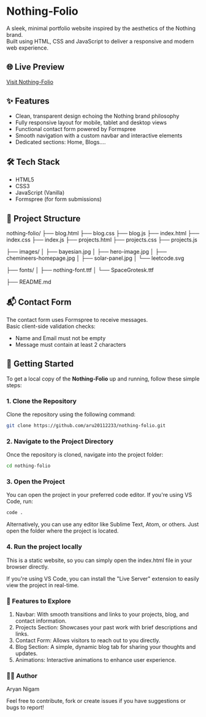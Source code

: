 # Nothing-Folio

A sleek, minimal portfolio website inspired by the aesthetics of the Nothing brand.  
Built using HTML, CSS and JavaScript to deliver a responsive and modern web experience.

## 🌐 Live Preview

[Visit Nothing-Folio]([https://your-live-link.com](https://aru20112233.github.io/Nothing-Folio/))

## ✨ Features

- Clean, transparent design echoing the Nothing brand philosophy  
- Fully responsive layout for mobile, tablet and desktop views  
- Functional contact form powered by Formspree  
- Smooth navigation with a custom navbar and interactive elements  
- Dedicated sections: Home, Blogs....

## 🛠 Tech Stack

- HTML5  
- CSS3
- JavaScript (Vanilla)  
- Formspree (for form submissions)

## 📁 Project Structure

nothing-folio/
├── blog.html
├── blog.css
├── blog.js
├── index.html
├── index.css
├── index.js
├── projects.html
├── projects.css
├── projects.js

├── images/
│   ├── bayesian.jpg
│   ├── hero-image.jpg
│   ├── chemineers-homepage.jpg
│   ├── solar-panel.jpg
│   └── leetcode.svg

├── fonts/
│   ├── nothing-font.ttf
│   └── SpaceGrotesk.ttf

├── README.md


## 📬 Contact Form

The contact form uses Formspree to receive messages.  
Basic client-side validation checks:
- Name and Email must not be empty  
- Message must contain at least 2 characters

## 🚀 Getting Started

To get a local copy of the **Nothing-Folio** up and running, follow these simple steps:

### 1. Clone the Repository

Clone the repository using the following command:

```bash
git clone https://github.com/aru20112233/nothing-folio.git
```

### 2. Navigate to the Project Directory

Once the repository is cloned, navigate into the project folder:

```bash
cd nothing-folio
```

### 3. Open the Project

You can open the project in your preferred code editor. If you're using VS Code, run:

```bash
code .
```
Alternatively, you can use any editor like Sublime Text, Atom, or others. Just open the folder where the project is located.

### 4. Run the project locally

This is a static website, so you can simply open the index.html file in your browser directly.

If you're using VS Code, you can install the "Live Server" extension to easily view the project in real-time.

### 🎯 Features to Explore

1) Navbar: With smooth transitions and links to your projects, blog, and contact information.
2) Projects Section: Showcases your past work with brief descriptions and links.
3) Contact Form: Allows visitors to reach out to you directly.
4) Blog Section: A simple, dynamic blog tab for sharing your thoughts and updates.
5) Animations: Interactive animations to enhance user experience.

### 👨‍💻 Author
Aryan Nigam

Feel free to contribute, fork or create issues if you have suggestions or bugs to report!

